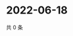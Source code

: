 # 2022-06-18

共 0 条

<!-- BEGIN WEIBO -->
<!-- 最后更新时间 Sat Jun 18 2022 20:25:38 GMT+0800 (China Standard Time) -->

<!-- END WEIBO -->
